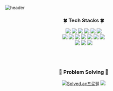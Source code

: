 ![header](https://capsule-render.vercel.app/api?type=waving&color=ffedad&height=300&section=header&text=welcome!&desc=Yunsoo's%20Github%20Profile&fontSize=70&fontAlign=80&descAlign=86&descAlignY=65&fontColor=ffffff)

<div align=center>


### :four_leaf_clover: Tech Stacks :four_leaf_clover:

<img src="https://img.shields.io/badge/C-A8B9CC?style=for-the-badge&logo=C&logoColor=white"/> 
<img src="https://img.shields.io/badge/C++-00599C?style=for-the-badge&logo=C%2B%2B&logoColor=white"/> 
<img src="https://img.shields.io/badge/JAVA-007396?style=for-the-badge&logo=Java&logoColor=white"/>
<img src="https://img.shields.io/badge/Python-3776AB?style=for-the-badge&logo=Python&logoColor=white"/> 
<img src="https://img.shields.io/badge/JavaScript-F7DF1E?style=for-the-badge&logo=JavaScript&logoColor=white"/> 
<img src="https://img.shields.io/badge/TypeScript-3178C6?style=for-the-badge&logo=TypeScript&logoColor=white"/> 
<br/>

<img src="https://img.shields.io/badge/HTML5-E34F26?style=for-the-badge&logo=HTML5&logoColor=white"/> 
<img src="https://img.shields.io/badge/CSS3-1572B6?style=for-the-badge&logo=CSS3&logoColor=white"/>
<img src="https://img.shields.io/badge/Styled-DB7093?style=for-the-badge&logo=styled-components&logoColor=white"/>
<img src="https://img.shields.io/badge/React-61DAFB?style=for-the-badge&logo=React&logoColor=white"/> 
<img src="https://img.shields.io/badge/Next.js-000000?style=for-the-badge&logo=Next.js&logoColor=white"/> 
<img src="https://img.shields.io/badge/MobX-FF9955?style=for-the-badge&logo=MobX&logoColor=white"/> 
<img src="https://img.shields.io/badge/flask-000000?style=for-the-badge&logo=flask&logoColor=white"/>
<br/>

<img src="https://img.shields.io/badge/git-F05032?style=for-the-badge&logo=git&logoColor=white"/>
<img src="https://img.shields.io/badge/GitHub-181717?style=for-the-badge&logo=GitHub&logoColor=white"/>
<img src="https://img.shields.io/badge/GitLab-FC6D26?style=for-the-badge&logo=GitLab&logoColor=white"/>

<br/>
<br/>
<br/>
<br/>



### :pushpin: Problem Solving :pushpin:

[![Solved.ac프로필](http://mazassumnida.wtf/api/v2/generate_badge?boj=sbfl124)](https://solved.ac/sbfl124) <img src="http://mazandi.herokuapp.com/api?handle=sbfl124&theme=warm"/>

<br/>
<br/>
<br/>
<br/>



<!--
----------------

![본인ID's github stats](https://github-readme-stats.vercel.app/api?username=nuuuri&show_icons=true) [![Top Langs](https://github-readme-stats.vercel.app/api/top-langs/?username=nuuuri&layout=compact)](https://github.com/nuuuri/github-readme-stats)


[![trophy](https://github-profile-trophy.vercel.app/?username=nuuuri&row=1)](https://github.com/ryo-ma/github-profile-trophy)

-->

</div>
